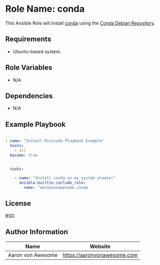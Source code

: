 # Role Name: conda

This Ansible Role will install [conda](https://conda.io) using the [Conda Debian Repository](https://docs.conda.io/projects/conda/en/latest/user-guide/install/rpm-debian.html).

## Requirements

- Ubuntu-based system.

## Role Variables

- N/A

## Dependencies

- N/A

## Example Playbook

```yaml
---
- name: "Install Minicoda Playbook Example"
  hosts:
    - all
  become: true


  tasks:

    - name: "Install conda on my system please!"
      ansible.builtin.include_role:
        name: "aaronvonawesome.conda
```

## License

BSD

## Author Information

| Name | Website |
| --  | -- |
| Aaron von Awesome | https://aaronvonawesome.com |
